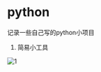 # python
记录一些自己写的python小项目

1. 简易小工具

![1](https://user-images.githubusercontent.com/95969192/186301832-14308f64-eca7-45cf-8378-633788be6236.png)
